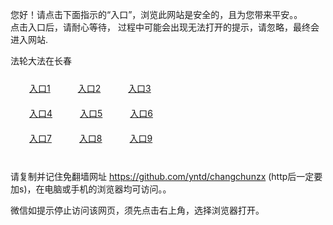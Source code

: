 您好！请点击下面指示的“入口”，浏览此网站是安全的，且为您带来平安。。 <br/>
点击入口后，请耐心等待， 过程中可能会出现无法打开的提示，请忽略，最终会进入网站. </br>

法轮大法在长春<br/>
<div style="padding:10px"><a style="margin:20px" target="_blank" href="https://do87dd29h494h.cloudfront.net/2Qpsp?icasnmv" id="ccLink1" rel="nofollow">入口1</a> <a target="_blank" style="margin:20px" href="https://d2kl1coz0iopot.cloudfront.net/2Qpsp?llgzufxq" id="ccLink2" rel="nofollow">入口2</a> <a style="margin:20px" target="_blank" href="https://d3g2qqu7g3gj23.cloudfront.net/2Qpsp?fmiksu" id="ccLink3" rel="nofollow">入口3</a></div>

<div style="padding:10px" ><a style="margin:20px" target="_blank" href="https://do87dd29h494h.cloudfront.net/2Qpsp?icasnmv" id="ccLink4" rel="nofollow">入口4</a> <a style="margin:20px" href="https://d2kl1coz0iopot.cloudfront.net/2Qpsp?llgzufxq" target="_blank" id="ccLink5" rel="nofollow">入口5</a> <a style="margin:20px" href="https://d3g2qqu7g3gj23.cloudfront.net/2Qpsp?fmiksu" target="_blank" id="ccLink6" rel="nofollow">入口6</a></div>

<div style="padding:10px"><a style="margin:20px" target="_blank" href="https://do87dd29h494h.cloudfront.net/2Qpsp?icasnmv" id="ccLink7" rel="nofollow">入口7</a> <a style="margin:20px" href="https://d2kl1coz0iopot.cloudfront.net/2Qpsp?llgzufxq" target="_blank" id="ccLink8" rel="nofollow">入口8</a> <a style="margin:20px" target="_blank" href="https://d3g2qqu7g3gj23.cloudfront.net/2Qpsp?fmiksu" id="ccLink9" rel="nofollow">入口9</a></div>

<br/>



请复制并记住免翻墙网址 https://github.com/yntd/changchunzx (http后一定要加s)，在电脑或手机的浏览器均可访问。。<br/>

微信如提示停止访问该网页，须先点击右上角，选择浏览器打开。
